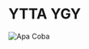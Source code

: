 # YTTA YGY
<picture>
  <img alt="Apa Coba" src="https://www.google.com/imgres?imgurl=https%3A%2F%2Fi.ytimg.com%2Fvi%2F2MCFwDhoqqc%2Fsddefault.jpg&imgrefurl=https%3A%2F%2Fwww.youtube.com%2Fwatch%3Fv%3D2MCFwDhoqqc&tbnid=rbPldZqz2x0IaM&vet=12ahUKEwiriZbCgIf5AhVuj9gFHZ3yAe4QMygtegUIARCWAg..i&docid=7CnlaPcl_88AqM&w=640&h=480&q=the%20rock%20meme&client=ms-unknown&ved=2ahUKEwiriZbCgIf5AhVuj9gFHZ3yAe4QMygtegUIARCWAg">
</picture>
